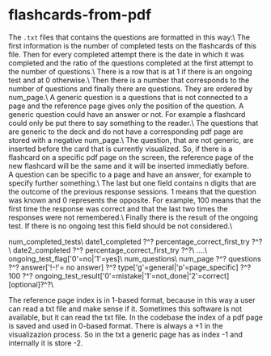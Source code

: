 # flashcards-from-pdf

The `.txt` files that contains the questions are formatted in this way:\\
The first information is the number of completed tests on the flashcards of this file. Then for every completed attempt there is the date in which it was completed and the ratio of the questions completed at the first attempt to the number of questions.\\
There is a row that is at 1 if there is an ongoing test and at 0 otherwise.\\
Then there is a number that corresponds to the number of questions and finally there are questions. They are ordered by num_page.\\
A generic question is a questions that is not connected to a page and the reference page gives only the position of the question. A generic question could have an answer or not. For example a flashcard could only be put there to say something to the reader.\\
The questions that are generic to the deck and do not have a corresponding pdf page are stored with a negative num_page.\\
The question, that are not generic, are inserted before the card that is currently visualized. So, if there is a flashcard on a specific pdf page on the screen, the reference page of the new flashcard will be the same and it will be inserted immediatly before.  
A question can be specific to a page and have an answer, for example to specify further something.\\
The last but one field contains n digits that are the outcome of the previous response sessions. 1 means that the question was known and 0 represents the opposite. For example, 100 means that the first time the response was correct and that the last two times the responses were not remembered.\\
Finally there is the result of the ongoing test. If there is no ongoing test this field should be not considered.\\

num_completed_tests\\
date1_completed ?^? percentage_correct_first_try ?^?\\
date2_completed ?^? percentage_correct_first_try ?^?\\
....\\
ongoing_test_flag['0'=no|'1'=yes]\\
num_questions\\
num_page ?^? questions ?^? answer['!-!'= no answer] ?^? type['g'=general|'p'=page_specific] ?^? 100 ?^? ongoing_test_result['0'=mistake|'1'=not_done|'2'=correct][optional]?^?\\

The reference page index is in 1-based format, because in this way a user can read a txt file and make sense if it. Sometimes this software is not available, but it can read the txt file. In the codebase the index of a pdf page is saved and used in 0-based format.
There is always a +1 in the visualizazion process. So in the txt a generic page has as index -1 and internally it is store -2.
